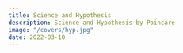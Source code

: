 ```yaml
---
title: Science and Hypothesis
description: Science and Hypothesis by Poincare
image: "/covers/hyp.jpg"
date: 2022-03-10
---
```


